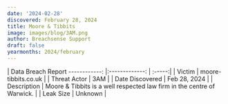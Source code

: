 ```yaml
---
date: '2024-02-28'
discovered: February 28, 2024
title: Moore & Tibbits
image: images/blog/3AM.png
author: Breachsense Support
draft: false
yearmonths: 2024/february
---
```



| Data Breach Report
------------:     |:-------------:    | :-----:|
| Victim      | moore-tibbits.co.uk      | 
| Threat Actor      | 3AM      | 
| Date Discovered      | Feb 28, 2024      | 
| Description      | Moore & Tibbits is a well respected law firm in the centre of Warwick.      | 
| Leak Size      | Unknown      | 

